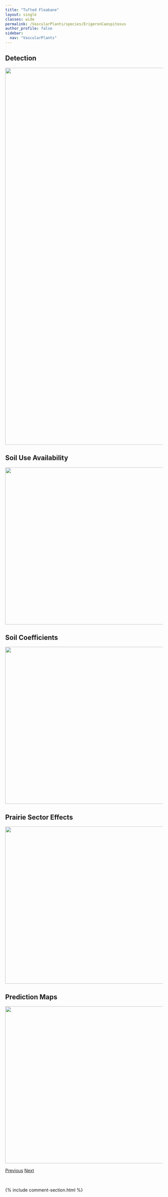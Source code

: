 ```yaml
---
title: "Tufted Fleabane"
layout: single
classes: wide
permalink: /VascularPlants/species/ErigeronCaespitosus
author_profile: false
sidebar:
  nav: "VascularPlants"
---
```


<h2>Detection</h2>

<a href="https://drive.google.com/uc?export=view&id=1iIJfUYRmSTUSUEDA3k_YYagRyXT0zSdC">
<img src="https://drive.google.com/uc?export=view&id=1iIJfUYRmSTUSUEDA3k_YYagRyXT0zSdC" height = "1200" width = "800">
</a>


<h2>Soil Use Availability</h2>

<a href="https://drive.google.com/uc?export=view&id=1NjUK7JsUfM38d4ee4C_A8Eush_Zx2WKV">
<img src="https://drive.google.com/uc?export=view&id=1NjUK7JsUfM38d4ee4C_A8Eush_Zx2WKV" height = "500" width = "1000">
</a>


<h2>Soil Coefficients</h2>

<a href="https://drive.google.com/uc?export=view&id=18YtjqRo6I3T2wDuYSACWJ69XdM3DkNfm">
<img src="https://drive.google.com/uc?export=view&id=18YtjqRo6I3T2wDuYSACWJ69XdM3DkNfm" height = "500" width = "1000">
</a>


<h2>Prairie Sector Effects</h2>

<a href="https://drive.google.com/uc?export=view&id=1Gb3w76YAWNbOAPJP6eikJ2WJP218lju0">
<img src="https://drive.google.com/uc?export=view&id=1Gb3w76YAWNbOAPJP6eikJ2WJP218lju0" height = "500" width = "1000">
</a>


<h2>Prediction Maps</h2>

<a href="https://drive.google.com/uc?export=view&id=1uZXYBobhPORjJ1910kVSyZ439tU705PS">
<img src="https://drive.google.com/uc?export=view&id=1uZXYBobhPORjJ1910kVSyZ439tU705PS" height = "500" width = "1000">
</a>


<a href="/DevelopmentWebsite/VascularPlants/species/ErigeronAureus" class="pagination--pager" title="Erigeron aureus">Previous</a> <a href="/DevelopmentWebsite/VascularPlants/species/ErigeronCanadensis" class="pagination--pager" title="Canadian Horseweed">Next</a>

<p>&nbsp;</p>

{% include comment-section.html %}
